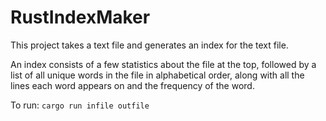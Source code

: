 # RustIndexMaker

This project takes a text file and generates an index for the text file.

An index consists of a few statistics about the file at the top, followed by a list of all unique words in the file in alphabetical order, along with all the lines each word appears on and the frequency of the word.

To run: `cargo run infile outfile`

